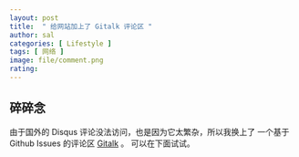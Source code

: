 ```yaml
---
layout: post
title:  " 给网站加上了 Gitalk 评论区 "
author: sal
categories: [ Lifestyle ]
tags: [ 网络 ]
image: file/comment.png
rating: 
---
```

## 碎碎念
由于国外的 Disqus 评论没法访问，也是因为它太繁杂，所以我换上了 一个基于 Github Issues 的评论区 [Gitalk](https://github.com/gitalk/gitalk) 。
可以在下面试试。
